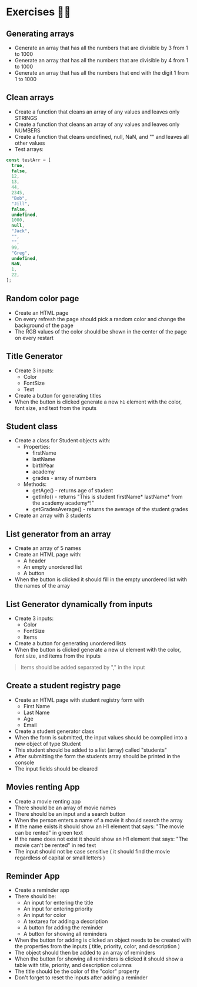 # Exercises 🏋️‍♂️

## Generating arrays

- Generate an array that has all the numbers that are divisible by 3 from 1 to 1000
- Generate an array that has all the numbers that are divisible by 4 from 1 to 1000
- Generate an array that has all the numbers that end with the digit 1 from 1 to 1000

## Clean arrays

- Create a function that cleans an array of any values and leaves only STRINGS
- Create a function that cleans an array of any values and leaves only NUMBERS
- Create a function that cleans undefined, null, NaN, and "" and leaves all other values
- Test arrays:

```js
const testArr = [
  true,
  false,
  12,
  13,
  44,
  2345,
  "Bob",
  "Jill",
  false,
  undefined,
  1000,
  null,
  "Jack",
  "",
  "",
  99,
  "Greg",
  undefined,
  NaN,
  1,
  22,
];
```

## Random color page

- Create an HTML page
- On every refresh the page should pick a random color and change the background of the page
- The RGB values of the color should be shown in the center of the page on every restart

## Title Generator

- Create 3 inputs:
  - Color
  - FontSize
  - Text
- Create a button for generating titles
- When the button is clicked generate a new `h1` element with the color, font size, and text from the inputs

## Student class

- Create a class for Student objects with:
  - Properties:
    - firstName
    - lastName
    - birthYear
    - academy
    - grades - array of numbers
  - Methods:
    - getAge() - returns age of student
    - getInfo() - returns "This is student firstName* lastName* from the academy academy\*!"
    - getGradesAverage() - returns the average of the student grades
- Create an array with 3 students

## List generator from an array

- Create an array of 5 names
- Create an HTML page with:
  - A header
  - An empty unordered list
  - A button
- When the button is clicked it should fill in the empty unordered list with the names of the array

## List Generator dynamically from inputs

- Create 3 inputs:
  - Color
  - FontSize
  - Items
- Create a button for generating unordered lists
- When the button is clicked generate a new ul element with the color, font size, and items from the inputs

> Items should be added separated by "," in the input

## Create a student registry page

- Create an HTML page with student registry form with
  - First Name
  - Last Name
  - Age
  - Email
- Create a student generator class
- When the form is submitted, the input values should be compiled into a new object of type Student
- This student should be added to a list (array) called "students"
- After submitting the form the students array should be printed in the console
- The input fields should be cleared

## Movies renting App

- Create a movie renting app
- There should be an array of movie names
- There should be an input and a search button
- When the person enters a name of a movie it should search the array
- If the name exists it should show an H1 element that says: "The movie can be rented" in green text
- If the name does not exist it should show an H1 element that says: "The movie can't be rented" in red text
- The input should not be case sensitive ( it should find the movie regardless of capital or small letters )

## Reminder App

- Create a reminder app
- There should be:
  - An input for entering the title
  - An input for entering priority
  - An input for color
  - A textarea for adding a description
  - A button for adding the reminder
  - A button for showing all reminders
- When the button for adding is clicked an object needs to be created with the properties from the inputs ( title, priority, color, and description )
- The object should then be added to an array of reminders
- When the button for showing all reminders is clicked it should show a table with title, priority, and description columns
- The title should be the color of the "color" property
- Don't forget to reset the inputs after adding a reminder
